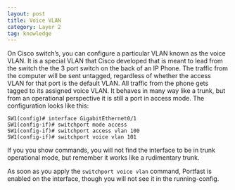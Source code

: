 ```yaml
---
layout: post
title: Voice VLAN
category: Layer 2
tag: knowledge
---
```

On Cisco switch’s, you can configure a particular VLAN known as the voice VLAN. It is a special VLAN that Cisco developed that is meant to lead from the switch the the 3 port switch on the back of an IP Phone. The traffic from the computer will be sent untagged, regardless of whether the access VLAN for that port is the default VLAN. All traffic from the phone gets tagged to its assigned voice VLAN. It behaves in many way like a trunk, but from an operational perspective it is still a port in access mode. The configuration looks like this:
```
SW1(config)# interface GigabitEthernet0/1
SW1(config-if)# switchport mode access
SW1(config-if)# switchport access vlan 100
SW1(config-if)# switchport voice vlan 101
```
If you you show commands, you will not find the interface to be in trunk operational mode, but remember it works like a rudimentary trunk.

As soon as you apply the `switchport voice vlan` command, Portfast is enabled on the interface, though you will not see it in the running-config.

